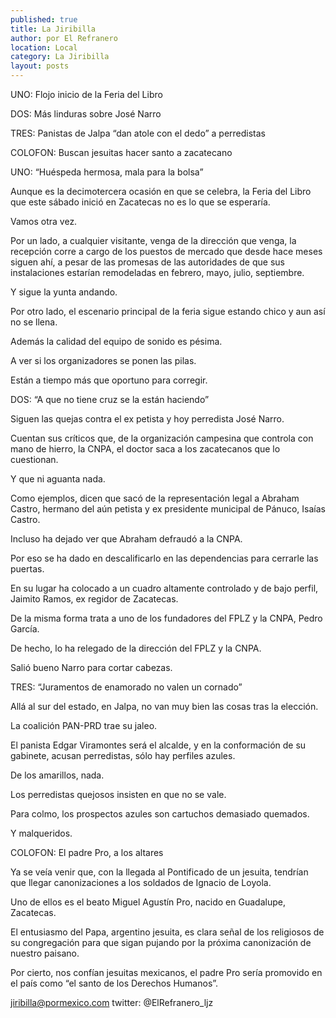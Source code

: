 ```yaml
---
published: true
title: La Jiribilla
author: por El Refranero
location: Local
category: La Jiribilla
layout: posts
---
```


UNO: Flojo inicio de la Feria del Libro

DOS: Más linduras sobre José Narro

TRES: Panistas de Jalpa “dan atole con el dedo” a perredistas

COLOFON: Buscan jesuitas hacer santo a zacatecano

UNO: “Huéspeda hermosa, mala para la bolsa”

Aunque es la decimotercera ocasión en que se celebra, la Feria del Libro que este sábado inició en Zacatecas no es lo que se esperaría.

Vamos otra vez.

Por un lado, a cualquier visitante, venga de la dirección que venga, la recepción corre a cargo de los puestos de mercado que desde hace meses siguen ahí, a pesar de las promesas de las autoridades de que sus instalaciones estarían remodeladas en febrero, mayo, julio, septiembre.

Y sigue la yunta andando.

Por otro lado, el escenario principal de la feria sigue estando chico y aun así no se llena.

Además la calidad del equipo de sonido es pésima.

A ver si los organizadores se ponen las pilas.

Están a tiempo más que oportuno para corregir.

DOS: “A que no tiene cruz se la están haciendo”

Siguen las quejas contra el ex petista y hoy perredista José Narro.

Cuentan sus críticos que, de la organización campesina que controla con mano de hierro, la CNPA, el doctor saca a los zacatecanos que lo cuestionan.

Y que ni aguanta nada.

Como ejemplos, dicen que sacó de la representación legal a Abraham Castro, hermano del aún petista y ex presidente municipal de Pánuco, Isaías Castro.

Incluso ha dejado ver que Abraham defraudó a la CNPA.

Por eso se ha dado en descalificarlo en las dependencias para cerrarle las puertas.

En su lugar ha colocado a un cuadro altamente controlado y de bajo perfil, Jaimito Ramos, ex regidor de Zacatecas.

De la misma forma trata a uno de los fundadores del FPLZ y la CNPA, Pedro García.

De hecho, lo ha relegado de la dirección del FPLZ y la CNPA.

Salió bueno Narro para cortar cabezas.

TRES: “Juramentos de enamorado no valen un cornado”

Allá al sur del estado, en Jalpa, no van muy bien las cosas tras la elección.

La coalición PAN-PRD trae su jaleo.

El panista Edgar Viramontes será el alcalde, y en la conformación de su gabinete, acusan perredistas, sólo hay perfiles azules.

De los amarillos, nada.

Los perredistas quejosos insisten en que no se vale.

Para colmo, los prospectos azules son cartuchos demasiado quemados.

Y malqueridos.


COLOFON: El padre Pro, a los altares

Ya se veía venir que, con la llegada al Pontificado de un jesuita, tendrían que llegar canonizaciones a los soldados de Ignacio de Loyola.

Uno de ellos es el beato Miguel Agustín Pro, nacido en Guadalupe, Zacatecas.

El entusiasmo del Papa, argentino jesuita, es clara señal de los religiosos de su congregación para que sigan pujando por la próxima canonización de nuestro paisano.

Por cierto, nos confían jesuitas mexicanos, el padre Pro sería promovido en el país como “el santo de los Derechos Humanos”.

jiribilla@pormexico.com
twitter: @ElRefranero_ljz
